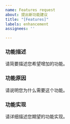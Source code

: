 ```yaml
---
name: Features request
about: 提出新功能建议
title: "[Features]"
labels: enhancement
assignees: ''

---
```


### 功能描述

请简要描述您希望增加的功能。

### 功能原因

请说明您为什么需要这个功能。

### 功能实现

请详细描述您期望的功能实现。